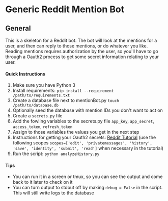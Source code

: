 # Generic Reddit Mention Bot

## General
This is a skeleton for a Reddit bot.
The bot will look at the mentions for a user, and then can reply to those mentions, or do whatever you like.
Reading mentions requires authorization by the user, so you'll have to go through a Oauth2 process to get some secret information relating to your user.

#### Quick Instructions
1. Make sure you have Python 3
2. Install requirements: `pip install --requirement /path/to/requirements.txt`
3. Create a database file next to mentionBot.py `touch /path/to/database.db`
4. Optionally seed the database with mention IDs you don't want to act on
5. Create a `secrets.py` file
6. Add the fowling variables to the secrets.py file `app_key`, `app_secret`, `access_token`, `refresh_token`
7. Assign to those variables the values you get in the next step
8. Instructions for getting your Oauth2 secrets: [Reddit Tutorial](https://www.reddit.com/r/redditdev/comments/3lotxj/tutorial_how_to_migrate_your_existing_bots_from/) (use the following scopes `scopes=['edit', 'privatemessages', 'history', 'save', 'identity', 'submit', 'read']` when necessary in the tutorial)
9. Run the script: `python analyzeHistory.py`


#### Tips
- You can run it in a screen or tmux, so you can see the output and come back to it later to check on it
- You can turn output to stdout off by making `debug = False` in the script. This will still write logs to the database
